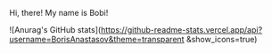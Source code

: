 Hi, there! My name is Bobi!


![Anurag's GitHub stats](https://github-readme-stats.vercel.app/api?username=BorisAnastasov&theme=transparent &show_icons=true)
